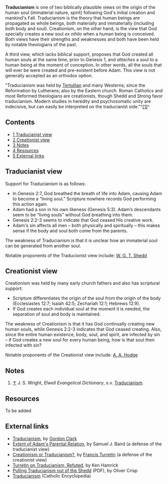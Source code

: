 **Traducianism** is one of two biblically plausible views on the
origin of the human soul (immaterial nature, spirit) following
God's initial creation and mankind's Fall. Traducianism is the
theory that human beings are propagated as whole beings, both
materially and immaterially (including both body and soul).
Creationism, on the other hand, is the view that God specially
creates a new soul *ex nihilo* when a human being is conceived.
Both views have their strengths and weaknesses and both have been
held by notable theologians of the past.

A third view, which lacks biblical support, proposes that God
created all human souls at the same time, prior to Genesis 1, and
*attaches* a soul to a human being at the moment of conception. In
other words, all the souls that will ever be were created and
pre-existent before Adam. This view is not generally accepted as an
orthodox option.

"Traducianism was held by [Tertullian](Tertullian "Tertullian") and
many Westerns; since the Reformation by Lutherans; also by the
Eastern church. Roman Catholics and most Reformed theologians are
creationists, though Shedd and Strong favor traducianism. Modern
studies in heredity and psychosomatic unity are indecisive, but can
easily be interpreted on the traducianist side."^[[1]](#note-0)^

## Contents

-   [1 Traducianist view](#Traducianist_view)
-   [2 Creationist view](#Creationist_view)
-   [3 Notes](#Notes)
-   [4 Resources](#Resources)
-   [5 External links](#External_links)

## Traducianist view

Support for Traducianism is as follows:

-   In Genesis 2:7, God breathed the breath of life into Adam,
    causing Adam to become a “living soul.” Scripture nowhere records
    God performing this action again.
-   Adam had a son in his own likeness (Genesis 5:3). Adam’s
    descendants seem to be “living souls” without God breathing into
    them.
-   Genesis 2:2-3 seems to indicate that God ceased His creative
    work.
-   Adam's sin affects all men – both physically and spiritually –
    this makes sense if the body and soul both come from the parents.

The weakness of Traducianism is that it is unclear how an
immaterial soul can be generated from another soul.

Notable proponents of the Traducionist view include:
[W. G. T. Shedd](W._G._T._Shedd "W. G. T. Shedd")

## Creationist view

Creationism was held by many early church fathers and also has
scriptural support:

-   Scripture differentiates the origin of the soul from the origin
    of the body (Ecclesiastes 12:7; Isaiah 42:5; Zechariah 12:1;
    Hebrews 12:9).
-   If God creates each individual soul at the moment it is needed,
    the separation of soul and body is maintained.

The weakness of Creationism is that it has God continually creating
new human souls, while Genesis 2:2-3 indicates that God ceased
creating. Also, since the entire human existence, body, soul, and
spirit, are infected by sin – if God creates a new soul for every
human being, how is that soul then infected with sin?

Notable proponents of the Creationist view include:
[A. A. Hodge](A._A._Hodge "A. A. Hodge")

## Notes

1.  [↑](#ref-0) J. S. Wright, *Elwell Evangelical Dictionary*, s.v.
    [Traducianism](http://mb-soft.com/believe/text/traducia.htm).

## Resources

To be added

## External links

-   [Traducianism](http://www.trinityfoundation.org/journal.php?id=56),
    by [Gordon Clark](Gordon_Clark "Gordon Clark")
-   [Extent of Adam's Parental Relation](http://www.light-after-darkness.org/forums/content.php?84-Extent-of-Adam-s-Parental-Relation),
    by Samuel J. Baird (a defense of the traducianist view)
-   [Creationism or Traducianism?](http://www.apuritansmind.com/FrancisTurretin/francisturretincrerationismtraducianism.htm),
    by [Francis Turretin](Francis_Turretin "Francis Turretin") (a
    defense of the creationist view)
-   [Turretin on Traducianism, Refuted](http://biblicalrealist.wordpress.com/turretin-on-traducianism-refuted),
    by Ken Hamrick
-   [Pulling Traducianism out of the Shedd](http://www.arsdisputandi.org/publish/articles/000260/article.pdf)
    (PDF), by Oliver Crisp
-   [Traducianism](http://www.newadvent.org/cathen/15014a.htm)
    (Catholic Encyclopedia)



